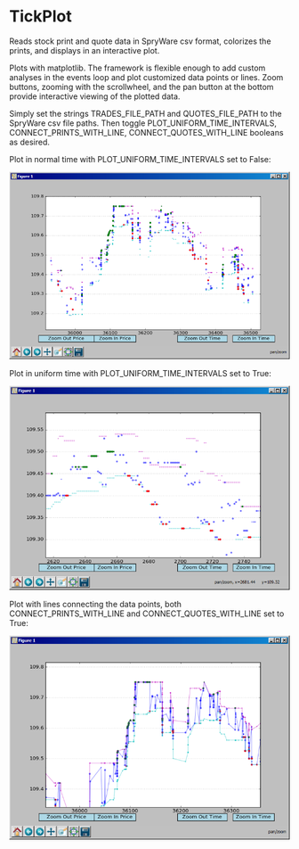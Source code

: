 # TickPlot
Reads stock print and quote data in SpryWare csv format, colorizes the prints, and displays in an interactive plot.

Plots with matplotlib. The framework is flexible enough to add custom analyses in the events loop and plot customized data points or lines. Zoom buttons, zooming with the scrollwheel, and the pan button at the bottom provide interactive viewing of the plotted data.

Simply set the strings TRADES_FILE_PATH and QUOTES_FILE_PATH to the SpryWare csv file paths. Then toggle PLOT_UNIFORM_TIME_INTERVALS, CONNECT_PRINTS_WITH_LINE, CONNECT_QUOTES_WITH_LINE booleans as desired. 

Plot in normal time with PLOT_UNIFORM_TIME_INTERVALS set to False:

![Normal Time Example](NormalTimeExample.png)

Plot in uniform time with PLOT_UNIFORM_TIME_INTERVALS set to True:

![Uniform Time Example](UniformTimeExample.png)

Plot with lines connecting the data points, both CONNECT_PRINTS_WITH_LINE and CONNECT_QUOTES_WITH_LINE set to True:

![Lines Example](LinesExample.png)
